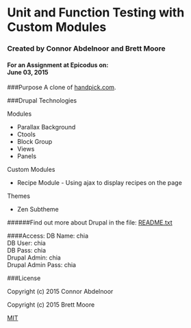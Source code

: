 # Unit and Function Testing with Custom Modules
### Created by Connor Abdelnoor and Brett Moore
#### For an Assignment at Epicodus on: </br> June 03, 2015

###Purpose
A clone of [handpick.com](http://www.handpick.com).</br>

###Drupal Technologies

Modules
* Parallax Background
* Ctools
* Block Group
* Views
* Panels

Custom Modules
* Recipe Module - Using ajax to display recipes on the page

Themes
* Zen Subtheme

######Find out more about Drupal in the file: [README.txt](README.txt)

####Access:
DB Name: chia</br>
DB User: chia</br>
DB Pass: chia</br>
Drupal Admin: chia</br>
Drupal Admin Pass: chia</br>

###License

Copyright (c) 2015 Connor Abdelnoor

Copyright (c) 2015 Brett Moore

[MIT](https://gist.github.com/abdcon02/0a856bcb7bf738ebc1ee)
